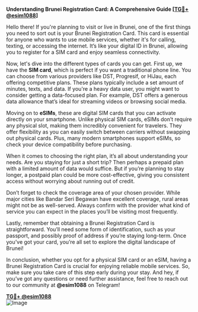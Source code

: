 **Understanding Brunei Registration Card: A Comprehensive Guide [[TG💪+ @esim1088](https://t.me/s/esim1088)]**

Hello there! If you're planning to visit or live in Brunei, one of the first things you need to sort out is your Brunei Registration Card. This card is essential for anyone who wants to use mobile services, whether it's for calling, texting, or accessing the internet. It’s like your digital ID in Brunei, allowing you to register for a SIM card and enjoy seamless connectivity.

Now, let's dive into the different types of cards you can get. First up, we have the **SIM card**, which is perfect if you want a traditional phone line. You can choose from various providers like DST, Progresif, or HiJau, each offering competitive plans. These plans typically include a set amount of minutes, texts, and data. If you're a heavy data user, you might want to consider getting a data-focused plan. For example, DST offers a generous data allowance that’s ideal for streaming videos or browsing social media.

Moving on to **eSIMs**, these are digital SIM cards that you can activate directly on your smartphone. Unlike physical SIM cards, eSIMs don’t require any physical slot, making them incredibly convenient for travelers. They offer flexibility as you can easily switch between carriers without swapping out physical cards. Plus, many modern smartphones support eSIMs, so check your device compatibility before purchasing.

When it comes to choosing the right plan, it’s all about understanding your needs. Are you staying for just a short trip? Then perhaps a prepaid plan with a limited amount of data would suffice. But if you’re planning to stay longer, a postpaid plan could be more cost-effective, giving you consistent access without worrying about running out of credit.

Don’t forget to check the coverage area of your chosen provider. While major cities like Bandar Seri Begawan have excellent coverage, rural areas might not be as well-served. Always confirm with the provider what kind of service you can expect in the places you’ll be visiting most frequently.

Lastly, remember that obtaining a Brunei Registration Card is straightforward. You’ll need some form of identification, such as your passport, and possibly proof of address if you’re staying long-term. Once you’ve got your card, you’re all set to explore the digital landscape of Brunei!

In conclusion, whether you opt for a physical SIM card or an eSIM, having a Brunei Registration Card is crucial for enjoying reliable mobile services. So, make sure you take care of this step early during your stay. And hey, if you’ve got any questions or need further assistance, feel free to reach out to our community at **@esim1088** on Telegram! 

**[TG💪+ @esim1088](https://t.me/s/esim1088)**  
![Image](https://i.postimg.cc/Y0z9fWf4/image.png)